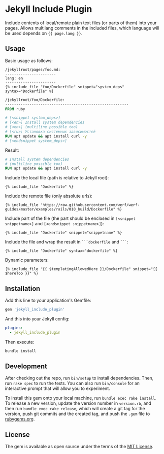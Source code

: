 # Jekyll Include Plugin

Include contents of local/remote plain text files (or parts of them) into your pages.
Allows multilang comments in the included files, which language will be used depends on `{{ page.lang }}`.

## Usage

Basic usage as follows:

```jinja
/jekyllroot/pages/foo.md:
-----------------------
lang: en
-----------------------
{% include_file "foo/Dockerfile" snippet="system_deps" syntax="Dockerfile" %}
```

```Dockerfile
/jekyllroot/foo/Dockerfile:
--------------------------------------------------------
FROM ruby

# [<snippet system_deps>]
# [<en>] Install system dependencies
# [<en>] (multiline possible too)
# [<ru>] Установка системных зависимостей
RUN apt update && apt install curl -y
# [<endsnippet system_deps>]
```

Result:
```Dockerfile
# Install system dependencies
# (multiline possible too)
RUN apt update && apt install curl -y
```

Include the local file (path is relative to Jekyll root):
```jinja
{% include_file "Dockerfile" %}
```

Include the remote file (only absolute urls):
```jinja
{% include_file "https://raw.githubusercontent.com/werf/werf-guides/master/examples/rails/010_build/Dockerfile" %}
```

Include part of the file (the part should be enclosed in `[<snippet snippetname>]` and `[<endsnippet snippetname>]`):
```jinja
{% include_file "Dockerfile" snippet="snippetname" %}
```

Include the file and wrap the result in `` ```dockerfile `` and `` ``` ``:
```jinja
{% include_file "Dockerfile" syntax="dockerfile" %}
```

Dynamic parameters:
```jinja
{% include_file "{{ $templatingAllowedHere }}/Dockerfile" snippet="{{ $hereToo }}" %}
```

## Installation

Add this line to your application's Gemfile:

```ruby
gem 'jekyll_include_plugin'
```

And this into your Jekyll config:
```yaml
plugins:
  - jekyll_include_plugin
```

Then execute:
```bash
bundle install
```

## Development

After checking out the repo, run `bin/setup` to install dependencies. Then, run `rake spec` to run the tests. You can also run `bin/console` for an interactive prompt that will allow you to experiment.

To install this gem onto your local machine, run `bundle exec rake install`. To release a new version, update the version number in `version.rb`, and then run `bundle exec rake release`, which will create a git tag for the version, push git commits and the created tag, and push the `.gem` file to [rubygems.org](https://rubygems.org).

## License

The gem is available as open source under the terms of the [MIT License](https://opensource.org/licenses/MIT).
